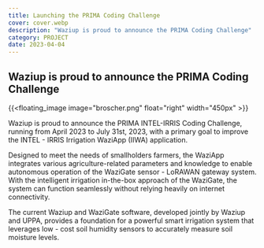 ```yaml
---
title: Launching the PRIMA Coding Challenge
cover: cover.webp
description: "Waziup is proud to announce the PRIMA Coding Challenge"
category: PROJECT
date: 2023-04-04
---
```

## Waziup is proud to announce the PRIMA Coding Challenge

{{<floating_image image="broscher.png" float="right" width="450px" >}}

Waziup is proud to announce the PRIMA INTEL-IRRIS Coding Challenge, running from April 2023 to July 31st, 2023, with a primary goal to improve the INTEL - IRRIS Irrigation WaziApp (IIWA) application. 

Designed to meet the needs of smallholders farmers, the WaziApp integrates various agriculture-related parameters and knowledge to enable autonomous operation of the WaziGate sensor - LoRAWAN gateway system. With the intelligent irrigation in-the-box approach of the WaziGate, the system can function seamlessly without relying heavily on internet connectivity.

The current Waziup and WaziGate software, developed jointly by Waziup and UPPA, provides a foundation for a powerful smart irrigation system that leverages low - cost soil humidity sensors to accurately measure soil moisture levels.
